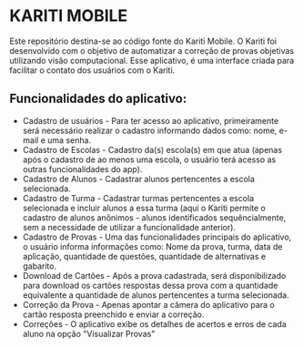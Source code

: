 # KARITI MOBILE
Este repositório destina-se ao código fonte do Kariti Mobile. O Kariti foi desenvolvido com o objetivo de automatizar a correção de provas objetivas utilizando visão computacional. Esse aplicativo, é uma interface criada para facilitar o contato dos usuários com o Kariti.
## Funcionalidades do aplicativo:
* Cadastro de usuários - Para ter acesso ao aplicativo, primeiramente será necessário realizar o cadastro informando dados como: nome, e-mail e uma senha.
* Cadastro de Escolas - Cadastro da(s) escola(s) em que atua (apenas após o cadastro de ao menos uma escola, o usuário terá acesso as outras funcionalidades do app).
* Cadastro de Alunos - Cadastrar alunos pertencentes a escola selecionada.
* Cadastro de Turma - Cadastrar turmas pertencentes a escola selecionada e incluir alunos a essa turma (aqui o Kariti permite o cadastro de alunos anônimos - alunos identificados sequêncialmente, sem a necessidade de utilizar a funcionalidade anterior).
* Cadastro de Provas - Uma das funcionalidades principais do aplicativo, o usuário informa informações como: Nome da prova, turma, data de aplicação, quantidade de questões, quantidade de alternativas e gabarito.
* Download de Cartões - Após a prova cadastrada, será disponibilizado para download os cartões respostas dessa prova com a quantidade equivalente a quantidade de alunos pertencentes a turma selecionada.
* Correção da Prova - Apenas apontar a câmera do aplicativo para o cartão resposta preenchido e enviar a correção.
* Correções - O aplicativo exibe os detalhes de acertos e erros de cada aluno na opção "Visualizar Provas"

